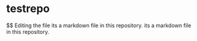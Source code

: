 # testrepo
$$ Editing the file
its a markdown file in this repository.
its a markdown file in this repository.
